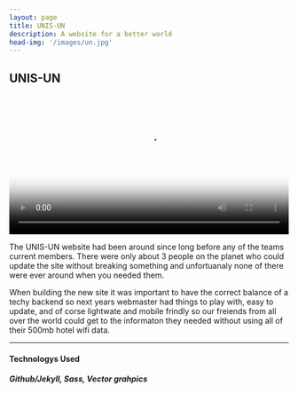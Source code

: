 ```yaml
---
layout: page
title: UNIS-UN
description: A website for a better world
head-img: '/images/un.jpg'
---
```


## UNIS-UN

<video  style="max-width: 800px; width:100%;" controls poster="/images/nyc.jpg">
  	<source src="https://storage.googleapis.com/cdn.cargancode.io/UNIS%20UN%20Welcome.mp4" type="video/mp4">
	Your browser does not support the video tag.
</video>

<br>

The UNIS-UN website had been around since long before any of the teams current members. There were only about 3 people on the planet who could update the site without breaking something and unfortuanaly none of there were ever around when you needed them. 

When building the new site it was important to have the correct balance of a techy backend so next years webmaster had things to play with, easy to update, and of corse lightwate and mobile frindly so our freiends from all over the world could get to the informaton they needed without using all of their 500mb hotel wifi data.

---

#### Technologys Used

##### Github/Jekyll, Sass, Vector grahpics
